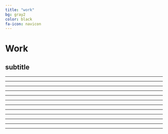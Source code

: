 ```yaml
---
title: "work"
bg: gray2
color: black
fa-icon: navicon
---
```


# Work
## subtitle

- - - 
- - -
- - - 
- - -
- - - 
- - -
- - - 
- - -
- - - 
- - -
- - - 
- - -